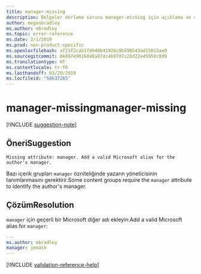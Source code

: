 ```yaml
---
title: manager-missing
description: Belgeler derleme sorunu manager-missing için açıklama ve çözüm
author: meganbradley
ms.author: mbradley
ms.topic: error-reference
ms.date: 3/1/2019
ms.prod: non-product-specific
ms.openlocfilehash: af23f2cab1fd948b4192bc0b598543ad15013ae0
ms.sourcegitcommit: 8e897e90268a8a87dc4b97d7c28d22ed5950c8d9
ms.translationtype: HT
ms.contentlocale: tr-TR
ms.lasthandoff: 03/29/2019
ms.locfileid: "58637265"
---
```

# <a name="manager-missing"></a><span data-ttu-id="ca508-103">manager-missing</span><span class="sxs-lookup"><span data-stu-id="ca508-103">manager-missing</span></span>

[!INCLUDE [suggestion-note](includes/suggestion-note.md)]

## <a name="suggestion"></a><span data-ttu-id="ca508-104">Öneri</span><span class="sxs-lookup"><span data-stu-id="ca508-104">Suggestion</span></span>

`Missing attribute: manager. Add a valid Microsoft alias for the author's manager.`

<span data-ttu-id="ca508-105">Bazı içerik grupları `manager` özniteliğinde yazarın yöneticisinin tanımlanmasını gerektirir.</span><span class="sxs-lookup"><span data-stu-id="ca508-105">Some content groups require the `manager` attribute to identify the author's manager.</span></span>

## <a name="resolution"></a><span data-ttu-id="ca508-106">Çözüm</span><span class="sxs-lookup"><span data-stu-id="ca508-106">Resolution</span></span>

<span data-ttu-id="ca508-107">`manager` için geçerli bir Microsoft diğer adı ekleyin:</span><span class="sxs-lookup"><span data-stu-id="ca508-107">Add a valid Microsoft alias for `manager`:</span></span>

```yml
---
ms.author: mbradley
manager: jemash
---
```

<!--make sure to add this file to your includes folder and verify the path-->
[!INCLUDE [validation-reference-help](includes/validation-reference-help.md)]
